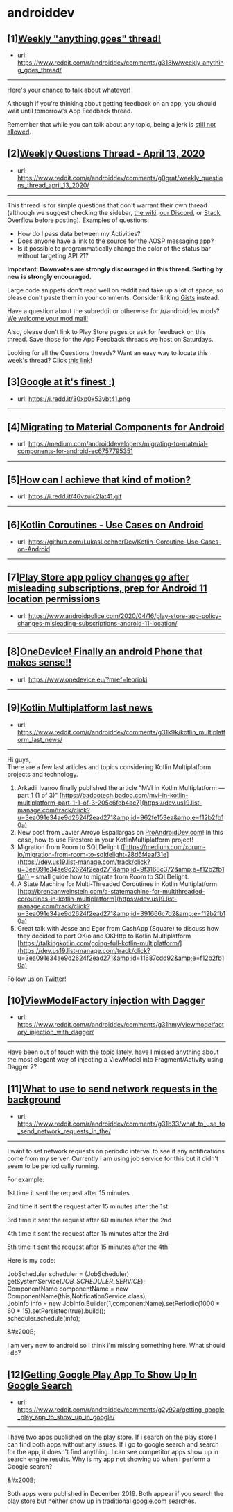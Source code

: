 # androiddev
## [1][Weekly "anything goes" thread!](https://www.reddit.com/r/androiddev/comments/g318lw/weekly_anything_goes_thread/)
- url: https://www.reddit.com/r/androiddev/comments/g318lw/weekly_anything_goes_thread/
---
Here's your chance to talk about whatever!

Although if you're thinking about getting feedback on an app, you should wait until tomorrow's App Feedback thread.

Remember that while you can talk about any topic, being a jerk is [still not allowed](https://www.reddit.com/r/androiddev/wiki/rules#wiki_rules_for_comments).
## [2][Weekly Questions Thread - April 13, 2020](https://www.reddit.com/r/androiddev/comments/g0grat/weekly_questions_thread_april_13_2020/)
- url: https://www.reddit.com/r/androiddev/comments/g0grat/weekly_questions_thread_april_13_2020/
---
This thread is for simple questions that don't warrant their own thread (although we suggest checking the sidebar, [the wiki](http://www.reddit.com/r/androiddev/wiki/), [our Discord](https://discord.gg/D2cNrqX), or [Stack Overflow](http://stackoverflow.com) before posting). Examples of questions:

* How do I pass data between my Activities?
* Does anyone have a link to the source for the AOSP messaging app?
* Is it possible to programmatically change the color of the status bar without targeting API 21?

**Important: Downvotes are strongly discouraged in this thread. Sorting by new is strongly encouraged.**

Large code snippets don't read well on reddit and take up a lot of space, so please don't paste them in your comments. Consider linking [Gists](https://gist.github.com) instead.

Have a question about the subreddit or otherwise for /r/androiddev mods? [We welcome your mod mail!](http://www.reddit.com/message/compose?to=%2Fr%2Fandroiddev)

Also, please don't link to Play Store pages or ask for feedback on this thread. Save those for the App Feedback threads we host on Saturdays.

Looking for all the Questions threads? Want an easy way to locate this week's thread? Click [this link](https://www.reddit.com/r/androiddev/search?q=title%3A%22questions+thread%22+author%3A%22AutoModerator%22&amp;restrict_sr=on&amp;sort=new&amp;t=all)!
## [3][Google at it's finest :)](https://www.reddit.com/r/androiddev/comments/g2wzn0/google_at_its_finest/)
- url: https://i.redd.it/30xp0x53vbt41.png
---

## [4][Migrating to Material Components for Android](https://www.reddit.com/r/androiddev/comments/g2s4h0/migrating_to_material_components_for_android/)
- url: https://medium.com/androiddevelopers/migrating-to-material-components-for-android-ec6757795351
---

## [5][How can I achieve that kind of motion?](https://www.reddit.com/r/androiddev/comments/g2tjfg/how_can_i_achieve_that_kind_of_motion/)
- url: https://i.redd.it/46vzulc2lat41.gif
---

## [6][Kotlin Coroutines - Use Cases on Android](https://www.reddit.com/r/androiddev/comments/g30lhq/kotlin_coroutines_use_cases_on_android/)
- url: https://github.com/LukasLechnerDev/Kotlin-Coroutine-Use-Cases-on-Android
---

## [7][Play Store app policy changes go after misleading subscriptions, prep for Android 11 location permissions](https://www.reddit.com/r/androiddev/comments/g2ki7u/play_store_app_policy_changes_go_after_misleading/)
- url: https://www.androidpolice.com/2020/04/16/play-store-app-policy-changes-misleading-subscriptions-android-11-location/
---

## [8][OneDevice! Finally an android Phone that makes sense!!](https://www.reddit.com/r/androiddev/comments/g31yom/onedevice_finally_an_android_phone_that_makes/)
- url: https://www.onedevice.eu/?mref=leorioki
---

## [9][Kotlin Multiplatform last news](https://www.reddit.com/r/androiddev/comments/g31k9k/kotlin_multiplatform_last_news/)
- url: https://www.reddit.com/r/androiddev/comments/g31k9k/kotlin_multiplatform_last_news/
---
Hi guys,   
There are a few last articles and topics considering Kotlin Multiplatform projects and technology. 

1. Arkadii Ivanov finally published the article "MVI in Kotlin Multiplatform — part 1 (1 of 3)" [https://badootech.badoo.com/mvi-in-kotlin-multiplatform-part-1-1-of-3-205c6feb4ac7](https://dev.us19.list-manage.com/track/click?u=3ea091e34ae9d2624f2ead271&amp;id=962fe153ea&amp;e=f12b2fb10a) 
2. New post from Javier Arroyo Espallargas on [ProAndroidDev.com](https://dev.us19.list-manage.com/track/click?u=3ea091e34ae9d2624f2ead271&amp;id=f96e89e570&amp;e=f12b2fb10a)! In this case, how to use Firestore in your KotlinMultiplatform project!
3. Migration from Room to SQLDelight ([https://medium.com/xorum-io/migration-from-room-to-sqldelight-28d6f4aaf31e](https://dev.us19.list-manage.com/track/click?u=3ea091e34ae9d2624f2ead271&amp;id=9f3168c372&amp;e=f12b2fb10a)) – small guide how to migrate from Room to SQLDelight.
4. A State Machine for Multi-Threaded Coroutines in Kotlin Multiplatform [http://brendanweinstein.com/a-statemachine-for-multithreaded-coroutines-in-kotlin-multiplatform](https://dev.us19.list-manage.com/track/click?u=3ea091e34ae9d2624f2ead271&amp;id=391666c7d2&amp;e=f12b2fb10a)
5. Great talk with Jesse and Egor from CashApp (Square) to discuss how they decided to port OKio and OKHttp to Kotlin Multiplatform [https://talkingkotlin.com/going-full-kotlin-multiplatform/](https://dev.us19.list-manage.com/track/click?u=3ea091e34ae9d2624f2ead271&amp;id=11687cdd92&amp;e=f12b2fb10a)

Follow us on [Twitter](https://twitter.com/KotlinMPP)!
## [10][ViewModelFactory injection with Dagger](https://www.reddit.com/r/androiddev/comments/g31hmy/viewmodelfactory_injection_with_dagger/)
- url: https://www.reddit.com/r/androiddev/comments/g31hmy/viewmodelfactory_injection_with_dagger/
---
Have been out of touch with the topic lately, have I missed anything about the most elegant way of injecting a ViewModel into Fragment/Activity using Dagger 2?
## [11][What to use to send network requests in the background](https://www.reddit.com/r/androiddev/comments/g31b33/what_to_use_to_send_network_requests_in_the/)
- url: https://www.reddit.com/r/androiddev/comments/g31b33/what_to_use_to_send_network_requests_in_the/
---
I want to set network requests on periodic interval to see if any notifications come from my server. Currently I am using job service for this but it didn't seem to be periodically running.

For example: 

1st time it sent the request after 15 minutes

2nd time it sent the request after 15 minutes after the 1st

3rd time it sent the request after 60 minutes after the 2nd

4th time it sent the request after 15 minutes after the 3rd

5th time it sent the request after 15 minutes after the 4th

Here is my code:

JobScheduler scheduler = (JobScheduler) getSystemService(*JOB\_SCHEDULER\_SERVICE*);  
ComponentName componentName = new ComponentName(this,NotificationService.class);  
JobInfo info = new JobInfo.Builder(1,componentName).setPeriodic(1000 \* 60 \* 15).setPersisted(true).build();  
scheduler.schedule(info);

&amp;#x200B;

I am very new to android so i think i'm missing something here. What should i do?
## [12][Getting Google Play App To Show Up In Google Search](https://www.reddit.com/r/androiddev/comments/g2y92a/getting_google_play_app_to_show_up_in_google/)
- url: https://www.reddit.com/r/androiddev/comments/g2y92a/getting_google_play_app_to_show_up_in_google/
---
I have two apps published on the play store. If i search on the play store I can find both apps without any issues. If i go to google search and search for the app, it doesn't find anything. I can see competitor apps show up in search engine results. Why is my app not showing up when i perform a Google search?

&amp;#x200B;

Both apps were published in December 2019. Both appear if you search the play store but neither show up in traditional [google.com](https://google.com) searches.
